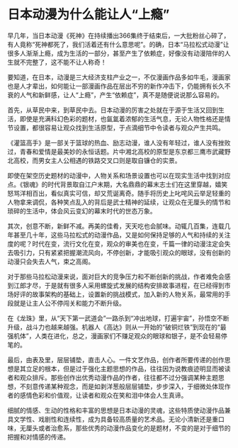 # 日本动漫为什么能让人“上瘾”

早几年，当日本动漫《死神》在持续播出366集终于结束后，一大批粉丝心碎了，有人竟称“死神都死了，我们活着还有什么意思呢”。的确，日本“马拉松式动漫”让很多人渐渐上瘾，成为生活的一部分，甚至产生了依赖症，好像没有动漫陪伴的人生就不完整了，这不能不让人称奇！ 

要知道，在日本，动漫是三大经济支柱产业之一，不仅漫画作品多如牛毛，漫画家也是人才辈出，如何能让一部漫画作品在层出不穷的新作冲击下，仍能拥有长久不衰的人气和新鲜感，让人“上瘾”，产生“依赖症”，真不是随便说说那么容易的。 

首先，从草民中来，到草民中去。日本动漫的厉害之处就在于源于生活又回到生活，即使是充满科幻色彩的题材，也氤氲着浓郁的生活气息，无论人物性格还是情节设置，都很容易让观众找到生活原型，于点滴细节中令读者与观众产生共鸣。 

《灌篮高手》是一部关于篮球的热血、励志动漫，谁人没有年轻过，谁人没有挫败过，青春和爱情是最美妙的永恒话题。片中湘北高校的原型是东京都三鹰市武藏野北高校，而男女主人公相遇的铁路交叉口则是取自镰仓的实景。 

即使在架空历史题材的动漫中，人物关系和场景设置也可以在现实生活中找到对应点。《银魂》的时代背景取自江户末期，大名鼎鼎的幕末志士们在这里穿越，嬉笑怒骂洋相百出，看似真实可信，却又荒诞离奇。随手将历史上叱咤风云举足轻重的人物拿来调侃，各种笑点乱入的背后是武士精神的延续，让观众在无厘头的情节和琐碎的生活中，体会风云变幻的幕末时代的世态万象。 

其次，创意不断，新鲜不减。再美的佳肴，天天吃也会腻味。动辄几百集，连载几年甚至几十年，这些马拉松式的动漫作品，又是如何保持足够的人气和持续的关注度的呢？时代在变，流行文化在变，观众的审美也在变，千篇一律的动漫注定会失去吸引力，只有紧紧把握潮流风向，不停创新，才能吸引观众的眼球，没有创新的动漫只会失去人气，束之高阁。 

对于那些马拉松动漫来说，面对巨大的竞争压力和不断创新的挑战，作者难免会感到江郎才尽，于是就有很多人采用螺旋式发展的结构安排故事进程，在已经得到市场好评的故事架构的基础上，设置新的挑战模式，加入新的人物关系，最常用的手段就是让主人公不停闯关和能力不断升级。 

在《龙珠》里，从“天下第一武道会”一路杀到“冲出地球，打遍宇宙”，孙悟空不断升级，战斗力也越来越强。机器人《高达》则从一开始的“破铜烂铁”到现在的“最强机体”，人类在进化，总之，漫画家们不赚足观众的眼球和银子，是不会轻易停笔的。 

最后，由表及里，层层铺垫，直击人心。一件文艺作品，创作者所要传递的创作思想是其立足的根本，但是过于强化主题思想的作品，往往因为说教痕迹明显而被读者和观众排斥。那些创作出优秀动漫作品的作者，往往都不过分强调某种主题思想，不刻意传递某种观念，而是如剥洋葱般层层铺垫，步步深入，于细微处体现作者的感情色彩和价值观，让读者和观众在笑和泪中体会人生真谛。 

细腻的情感、生动的性格和丰富的思想是日本动漫的灵魂，这些特质使动漫作品兼具文学性、戏剧性和连续性，成为具备较高质量的艺术品。无论小清新还是重口味，无厘头或者治愈系，那些优秀的动漫作品变化的是题材，不变的是对于细节的把握和对情感的传递。